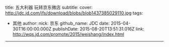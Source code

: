 title: 五大利器 玩转京东微店
subtitle: 
cover: http://jdc.jd.com/jfs/download/blobs/blob1437385029110.jpg
tags:
  - 其他
author:
  nick: 京东
  github_name: JDC
date: 2015-04-30T16:00:00.000Z
publishDate: 2015-08-20T13:51:31.016Z
link: http://wqs.jd.com/promote/2015/weishang/index.html
---
